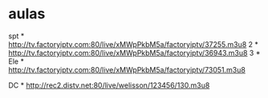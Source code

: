 # aulas
spt * http://tv.factoryiptv.com:80/live/xMWpPkbM5a/factoryiptv/37255.m3u8
2 * http://tv.factoryiptv.com:80/live/xMWpPkbM5a/factoryiptv/36943.m3u8
3 * 
Ele * http://tv.factoryiptv.com:80/live/xMWpPkbM5a/factoryiptv/73051.m3u8

DC * http://rec2.distv.net:80/live/welisson/123456/130.m3u8
